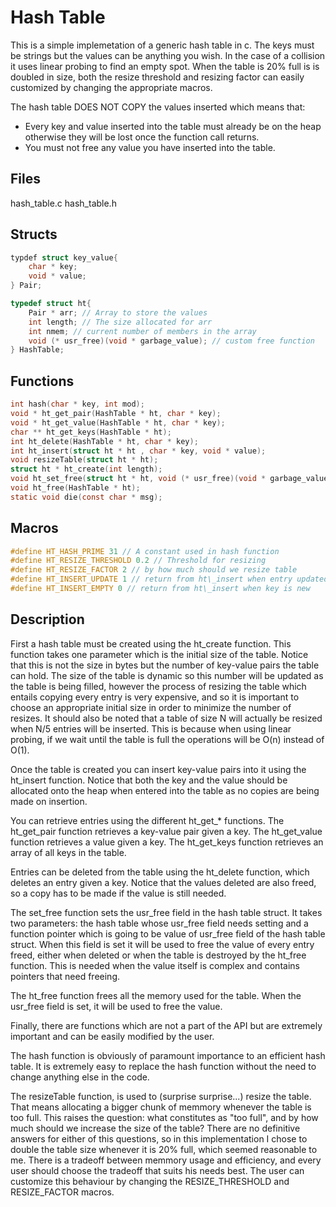 # Hash Table
This is a simple implemetation of a generic hash table in c.
The keys must be strings but the values can be anything you wish.
In the case of a collision it uses linear probing to find an empty spot.
When the table is 20% full is is doubled in size, both the resize threshold
and resizing factor can easily customized by changing the appropriate macros.

The hash table DOES NOT COPY the values inserted which means that:
* Every key and value inserted into the table must already be on the heap
otherwise they will be lost once the function call returns.
* You must not free any value you have inserted into the table.

## Files
hash\_table.c 
hash\_table.h

## Structs
```c
typdef struct key_value{
	char * key;
	void * value;
} Pair;

typedef struct ht{
	Pair * arr; // Array to store the values
	int length; // The size allocated for arr
	int nmem; // current number of members in the array
	void (* usr_free)(void * garbage_value); // custom free function
} HashTable;
```

## Functions
```c
int hash(char * key, int mod);
void * ht_get_pair(HashTable * ht, char * key);
void * ht_get_value(HashTable * ht, char * key);
char ** ht_get_keys(HashTable * ht);
int ht_delete(HashTable * ht, char * key);
int ht_insert(struct ht * ht , char * key, void * value);
void resizeTable(struct ht * ht);
struct ht * ht_create(int length);
void ht_set_free(struct ht * ht, void (* usr_free)(void * garbage_value));
void ht_free(HashTable * ht);
static void die(const char * msg);
```

## Macros
```c
#define HT_HASH_PRIME 31 // A constant used in hash function
#define HT_RESIZE_THRESHOLD 0.2 // Threshold for resizing
#define HT_RESIZE_FACTOR 2 // by how much should we resize table
#define HT_INSERT_UPDATE 1 // return from ht\_insert when entry updated
#define HT_INSERT_EMPTY 0 // return from ht\_insert when key is new
```

## Description
First a hash table must be created using the ht\_create function.
This function takes one parameter which is the initial size of the table.
Notice that this is not the size in bytes but the number of key-value 
pairs the table can hold.
The size of the table is dynamic so this number will be updated
as the table is being filled, however the process of resizing the table
which entails copying every entry is very expensive, and 
so it is important to choose an appropriate initial size in order to 
minimize the number of resizes. It should also be noted that a table of
size N will actually be resized when N/5 entries will be inserted. This is because
when using linear probing, if we wait until the table is full the operations will be O(n) instead of O(1).

Once the table is created you can insert key-value pairs into it using the
ht\_insert function.
Notice that both the key and the value should be allocated onto the heap 
when entered into the table as no copies are being made on insertion.

You can retrieve entries using the different ht\_get\_\* functions.
The ht\_get\_pair function retrieves a key-value pair given a key.
The ht\_get\_value function retrieves a value given a key.
The ht\_get\_keys function retrieves an array of all keys in the table.  

Entries can be deleted from the table using the ht\_delete function,
which deletes an entry given a key.
Notice that the values deleted are also freed, so a copy has to be made
if the value is still needed.

The set\_free function sets the usr\_free field in the hash table struct.
It takes two parameters: the hash table whose usr\_free field needs setting 
and a function pointer which is going to be value of usr\_free field of the hash table struct.
When this field is set it will be used to free the value of every entry
freed, either when deleted or when the table is destroyed by the ht\_free function.
This is needed when the value itself is complex and contains
pointers that need freeing.

The ht\_free function frees all the memory used for the table.
When the usr\_free field is set, it will be used to free the
value. 

Finally, there are functions which are not a part of the API but are extremely
important and can be easily modified by the user.

The hash function is obviously of paramount importance to an efficient 
hash table.
It is extremely easy to replace the hash function without the need to change 
anything else in the code.

The resizeTable function, is used to (surprise surprise...) resize the table.
That means allocating a bigger chunk of memmory whenever the table is too full.
This raises the question: what constitutes as "too full", and by how much should we increase the
size of the table?
There are no definitive answers for either of this questions, so in this implementation
I chose to double the table size whenever it is 20% full, which seemed reasonable to me.
There is a tradeoff between memmory usage and efficiency, and every user should choose
the tradeoff that suits his needs best.
The user can customize this behaviour by changing the  RESIZE\_THRESHOLD and RESIZE\_FACTOR macros.
